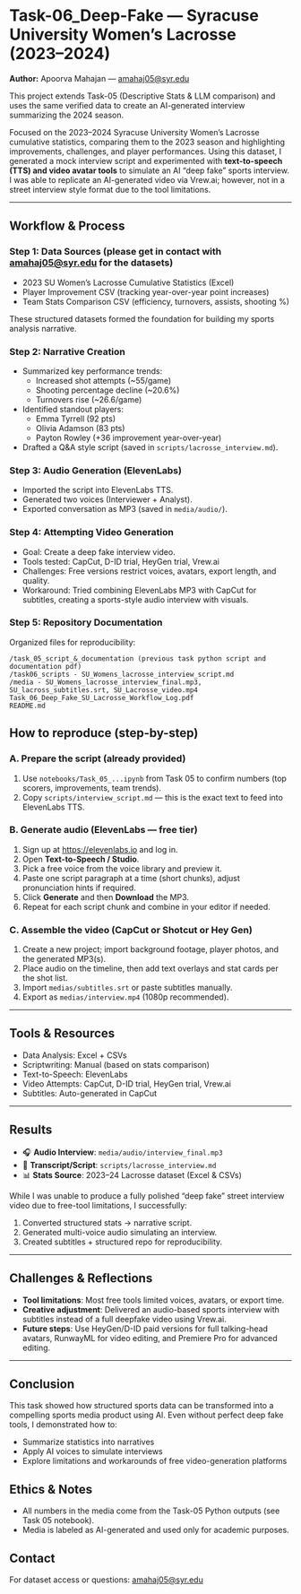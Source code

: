 # Task-06_Deep-Fake — Syracuse University Women’s Lacrosse (2023–2024)

**Author:** Apoorva Mahajan — amahaj05@syr.edu  

This project extends Task-05 (Descriptive Stats & LLM comparison) and uses the same verified data to create an AI-generated interview summarizing the 2024 season.

Focused on the 2023–2024 Syracuse University Women’s Lacrosse cumulative statistics, comparing them to the 2023 season and highlighting improvements, challenges, and player performances. Using this dataset, I generated a mock interview script and experimented with **text-to-speech (TTS) and video avatar tools** to simulate an AI “deep fake” sports interview. I was able to replicate an AI-generated video via Vrew.ai; however, not in a street interview style format due to the tool limitations.

---

## Workflow & Process

### Step 1: Data Sources (please get in contact with amahaj05@syr.edu for the datasets)
- 2023 SU Women’s Lacrosse Cumulative Statistics (Excel)
- Player Improvement CSV (tracking year-over-year point increases)
- Team Stats Comparison CSV (efficiency, turnovers, assists, shooting %)

These structured datasets formed the foundation for building my sports analysis narrative.

### Step 2: Narrative Creation
- Summarized key performance trends:
  - Increased shot attempts (~55/game)
  - Shooting percentage decline (~20.6%)
  - Turnovers rise (~26.6/game)
- Identified standout players:
  - Emma Tyrrell (92 pts)
  - Olivia Adamson (83 pts)
  - Payton Rowley (+36 improvement year-over-year)
- Drafted a Q&A style script (saved in `scripts/lacrosse_interview.md`).

### Step 3: Audio Generation (ElevenLabs)
- Imported the script into ElevenLabs TTS.
- Generated two voices (Interviewer + Analyst).
- Exported conversation as MP3 (saved in `media/audio/`).

### Step 4: Attempting Video Generation
- Goal: Create a deep fake interview video.
- Tools tested: CapCut, D-ID trial, HeyGen trial, Vrew.ai
- Challenges: Free versions restrict voices, avatars, export length, and quality.
- Workaround: Tried combining ElevenLabs MP3 with CapCut for subtitles, creating a sports-style audio interview with visuals.

### Step 5: Repository Documentation
Organized files for reproducibility:
```
/task_05_script_&_documentation (previous task python script and documentation pdf)
/task06_scripts - SU_Womens_lacrosse_interview_script.md
/media - SU_Womens_lacrosse_interview_final.mp3, SU_lacross_subtitles.srt, SU_Lacrosse_video.mp4
Task_06_Deep_Fake_SU_Lacrosse_Workflow_Log.pdf
README.md
```

## How to reproduce (step-by-step)

### A. Prepare the script (already provided)
1. Use `notebooks/Task_05_...ipynb` from Task 05 to confirm numbers (top scorers, improvements, team trends).
2. Copy `scripts/interview_script.md` — this is the exact text to feed into ElevenLabs TTS.

### B. Generate audio (ElevenLabs — free tier)
1. Sign up at https://elevenlabs.io and log in.
2. Open **Text-to-Speech / Studio**.
3. Pick a free voice from the voice library and preview it.
4. Paste one script paragraph at a time (short chunks), adjust pronunciation hints if required.
5. Click **Generate** and then **Download** the MP3.
6. Repeat for each script chunk and combine in your editor if needed.

### C. Assemble the video (CapCut or Shotcut or Hey Gen)
1. Create a new project; import background footage, player photos, and the generated MP3(s).
2. Place audio on the timeline, then add text overlays and stat cards per the shot list.
3. Import `medias/subtitles.srt` or paste subtitles manually.
4. Export as `medias/interview.mp4` (1080p recommended).
---

## Tools & Resources
- Data Analysis: Excel + CSVs  
- Scriptwriting: Manual (based on stats comparison)  
- Text-to-Speech: ElevenLabs  
- Video Attempts: CapCut, D-ID trial, HeyGen trial, Vrew.ai  
- Subtitles: Auto-generated in CapCut  

---

## Results
- 🎧 **Audio Interview**: `media/audio/interview_final.mp3`  
- 📝 **Transcript/Script**: `scripts/lacrosse_interview.md`  
- 📊 **Stats Source**: 2023–24 Lacrosse dataset (Excel & CSVs)  

While I was unable to produce a fully polished “deep fake” street interview video due to free-tool limitations, I successfully:
1. Converted structured stats → narrative script.  
2. Generated multi-voice audio simulating an interview.  
3. Created subtitles + structured repo for reproducibility.  

---

## Challenges & Reflections
- **Tool limitations**: Most free tools limited voices, avatars, or export time.  
- **Creative adjustment**: Delivered an audio-based sports interview with subtitles instead of a full deepfake video using Vrew.ai.  
- **Future steps**: Use HeyGen/D-ID paid versions for full talking-head avatars, RunwayML for video editing, and Premiere Pro for advanced editing.  

---

## Conclusion
This task showed how structured sports data can be transformed into a compelling sports media product using AI. Even without perfect deep fake tools, I demonstrated how to:  
- Summarize statistics into narratives  
- Apply AI voices to simulate interviews  
- Explore limitations and workarounds of free video-generation platforms

## Ethics & Notes
- All numbers in the media come from the Task-05 Python outputs (see Task 05 notebook).
- Media is labeled as AI-generated and used only for academic purposes.


## Contact
For dataset access or questions: amahaj05@syr.edu  
